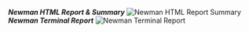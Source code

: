 <em><strong>Newman HTML Report & Summary</strong></em>
![Newman HTML Report Summary](https://github.com/mh-shovon/Postman-Automation-Newman/assets/40742419/b683282e-3def-4983-bc31-e8c8602b7943)
<em><strong>Newman Terminal Report</strong></em>
![Newman Terminal Report](https://github.com/mh-shovon/Postman-Automation-Newman/assets/40742419/defd2897-3f0b-47ec-b04d-5ea1533e83b4)
